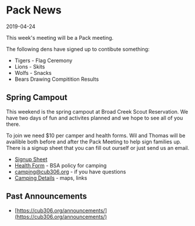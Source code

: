 # Pack News #
2019-04-24

This week's meeting will be a Pack meeting.

The following dens have signed up to contibute something:

* Tigers - Flag Ceremony
* Lions - Skits
* Wolfs - Snacks
* Bears Drawing Compitition Results

## Spring Campout ##

This weekend is the spring campout at Broad Creek Scout Reservation. We have two days of fun and activites planned and we hope to see all of you there.

To join we need $10 per camper and health forms. Wil and Thomas will be availible both before and after the Pack Meeting to help sign families up. There is a signup sheet that you can fill out ourself or just send us an email.

* [Signup Sheet](https://docs.google.com/spreadsheets/d/1Ww8VIJoBJvnpNW-HK3_sJEKXPdFskV6K1nKwN8Sgo_Q/edit?usp=sharing)
* [Health Form](https://filestore.scouting.org/filestore/HealthSafety/pdf/680-001_AB.pdf) - BSA policy for camping
* [camping@cub306.org](mailto:camping@cub306.org?subject=camping) - if you have questions
* [Camping Details](https://cub306.org/events/2018_2019/spring_campout/) - maps, links

## Past Announcements ##
* [https://cub306.org/announcements/](https://cub306.org/announcements/)
